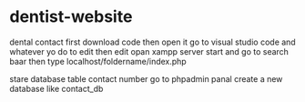 # dentist-website
dental contact 
first download code
then open it
go to visual studio code and whatever yo do to edit then edit
opan xampp server start and go to search baar
then type localhost/foldername/index.php


stare database table contact number
go to phpadmin panal
create a new database like contact_db
